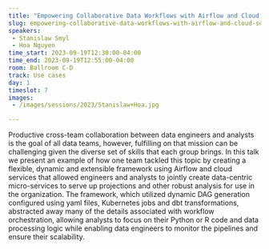 ```yaml
---
title: "Empowering Collaborative Data Workflows with Airflow and Cloud Services"
slug: empowering-collaborative-data-workflows-with-airflow-and-cloud-services
speakers:
 - Stanislaw Smyl 
 - Hoa Nguyen
time_start: 2023-09-19T12:30:00-04:00
time_end: 2023-09-19T12:55:00-04:00
room: Ballroom C-D
track: Use cases
day: 1
timeslot: 7
images:
 - /images/sessions/2023/Stanislaw+Hoa.jpg

---
```


Productive cross-team collaboration between data engineers and analysts is the goal of all data teams, however, fulfilling on that mission can be challenging given the diverse set of skills that each group brings. In this talk we present an example of how one team tackled this topic by creating a flexible, dynamic and extensible framework using Airflow and cloud services that allowed engineers and analysts to jointly create data-centric micro-services to serve up projections and other robust analysis for use in the organization. The framework, which utilized dynamic DAG generation configured using yaml files, Kubernetes jobs and dbt transformations, abstracted away many of the details associated with workflow orchestration, allowing analysts to focus on their Python or R code and data processing logic while enabling data engineers to monitor the pipelines and ensure their scalability.